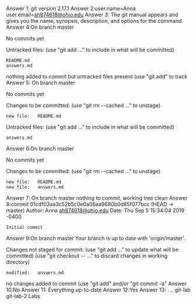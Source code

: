Answer 1: git version 2.17.1
Answer 2:user.name=Anna
         user.email=ah874618@ohio.edu
Answer 3: The git manual appears and gives you the name, synopsis, description, and options for the command.
Answer 4:On branch master

No commits yet

Untracked files:
  (use "git add <file>..." to include in what will be committed)

	README.md
	answers.md

nothing added to commit but untracked files present (use "git add" to track
Answer 5: On branch master

No commits yet

Changes to be committed:
  (use "git rm --cached <file>..." to unstage)

	new file:   README.md

Untracked files:
  (use "git add <file>..." to include in what will be committed)

	answers.md
Answer 6:On branch master

No commits yet

Changes to be committed:
  (use "git rm --cached <file>..." to unstage)

	new file:   README.md
	new file:   answers.md
Answer 7: On branch master
nothing to commit, working tree clean
Answer 8:commit 01cdf03aa3c52b5c0e0a06aa9680b0d85f077bcc (HEAD -> master)
Author: Anna <ah874618@ohio.edu>
Date:   Thu Sep 5 15:34:04 2019 -0400

    Initial commit
Answer 9:On branch master
Your branch is up to date with 'origin/master'.

Changes not staged for commit:
  (use "git add <file>..." to update what will be committed)
  (use "git checkout -- <file>..." to discard changes in working directory)

	modified:   answers.md

no changes added to commit (use "git add" and/or "git commit -a"
Answer 10:No
Answer 11: Everything up-to-date
Answer 12:Yes
Answer 13: .  ..  git-lab	git-lab-2  Labs



